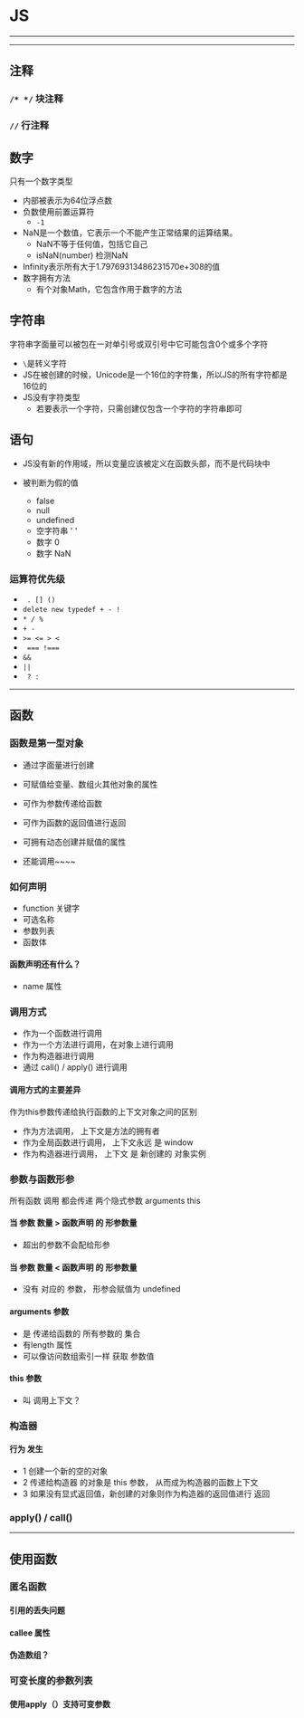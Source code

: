 # JS
---
---
## 注释
### `/* */` 块注释
### `//` 行注释

## 数字
只有一个数字类型
* 内部被表示为64位浮点数
* 负数使用前置运算符
  * `-1`
* NaN是一个数值，它表示一个不能产生正常结果的运算结果。
  * NaN不等于任何值，包括它自己
  * isNaN(number) 检测NaN
* Infinity表示所有大于1.79769313486231570e+308的值
* 数字拥有方法
  * 有个对象Math，它包含作用于数字的方法

## 字符串
字符串字面量可以被包在一对单引号或双引号中它可能包含0个或多个字符
* `\`是转义字符
* JS在被创建的时候，Unicode是一个16位的字符集，所以JS的所有字符都是16位的
* JS没有字符类型
  * 若要表示一个字符，只需创建仅包含一个字符的字符串即可

## 语句
* JS没有新的作用域，所以变量应该被定义在函数头部，而不是代码块中

* 被判断为假的值
  * false
  * null
  * undefined
  * 空字符串 ' '
  * 数字 0
  * 数字 NaN

### 运算符优先级
* ` . [] ()`
* `delete new typedef + - !`
* `* / %`
* `+ -`
* `>= <= > <`
* ` === !===`
* ` && `
* ` || `
* ` ? :`

---
## 函数
### 函数是第一型对象
* 通过字面量进行创建
* 可赋值给变量、数组火其他对象的属性
* 可作为参数传递给函数
* 可作为函数的返回值进行返回
* 可拥有动态创建并赋值的属性


* 还能调用~~~~

### 如何声明
* function 关键字
* 可选名称
* 参数列表
* 函数体

#### 函数声明还有什么？
* name 属性

### 调用方式
* 作为一个函数进行调用
* 作为一个方法进行调用，在对象上进行调用
* 作为构造器进行调用
*  通过 call() / apply() 进行调用
####  调用方式的主要差异
作为this参数传递给执行函数的上下文对象之间的区别
* 作为方法调用， 上下文是方法的拥有者
* 作为全局函数进行调用， 上下文永远 是  window
* 作为构造器进行调用， 上下文 是 新创建的 对象实例



### 参数与函数形参
所有函数 调用 都会传递 两个隐式参数   arguments this
#### 当 参数 数量 > 函数声明 的 形参数量
* 超出的参数不会配给形参

#### 当 参数 数量 < 函数声明 的 形参数量
*  没有 对应的 参数， 形参会赋值为 undefined

#### arguments 参数
* 是 传递给函数的 所有参数的 集合
* 有length 属性
* 可以像访问数组索引一样 获取 参数值

#### this  参数
* 叫 调用上下文？

### 构造器
#### 行为 发生
* 1 创建一个新的空的对象
* 2 传递给构造器 的对象是 this  参数， 从而成为构造器的函数上下文
* 3 如果没有显式返回值，新创建的对象则作为构造器的返回值进行 返回

### apply() /  call()

---
## 使用函数
### 匿名函数
#### 引用的丢失问题
#### callee 属性
#### 伪造数组？

### 可变长度的参数列表
#### 使用apply（）支持可变参数
